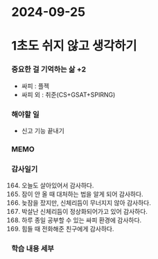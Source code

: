 # 2024-09-25

# 1초도 쉬지 않고 생각하기
### 중요한 걸 기억하는 삶 +2
- 싸피 : 플젝 
- 싸피 외 : 취준(CS+GSAT+SPIRNG)

### 해야할 일
- 신고 기능 끝내기

### MEMO


### 감사일기
164. 오늘도 살아있어서 감사하다.
165. 잠이 안 올 때 대처하는 법을 알게 되어 감사하다.
166. 늦잠을 잤지만, 신체리듬이 무너지지 않아 감사하다.
167. 박살난 신체리듬이 정상화되어가고 있어 감사하다.
168. 하루 종일 공부할 수 있는 싸피 환경에 감사하다.
169. 힘들 때 전화해준 친구에게 감사하다.






### 학습 내용 세부
